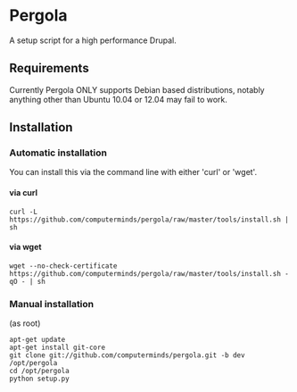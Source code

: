 Pergola
=======

A setup script for a high performance Drupal.

Requirements
------------

Currently Pergola ONLY supports Debian based distributions, notably anything 
other than Ubuntu 10.04 or 12.04 may fail to work.

Installation
------------

### Automatic installation

You can install this via the command line with either 'curl' or 'wget'.

#### via curl

    curl -L https://github.com/computerminds/pergola/raw/master/tools/install.sh | sh

#### via wget

    wget --no-check-certificate https://github.com/computerminds/pergola/raw/master/tools/install.sh -qO - | sh

### Manual installation

(as root)

    apt-get update
    apt-get install git-core
    git clone git://github.com/computerminds/pergola.git -b dev /opt/pergola
    cd /opt/pergola
    python setup.py
